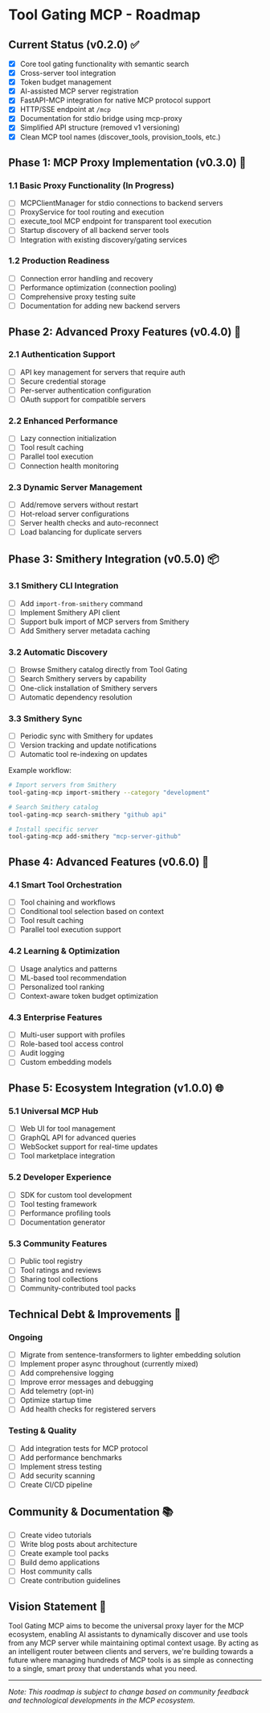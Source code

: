 # Tool Gating MCP - Roadmap

## Current Status (v0.2.0) ✅

- [x] Core tool gating functionality with semantic search
- [x] Cross-server tool integration
- [x] Token budget management
- [x] AI-assisted MCP server registration
- [x] FastAPI-MCP integration for native MCP protocol support
- [x] HTTP/SSE endpoint at `/mcp`
- [x] Documentation for stdio bridge using mcp-proxy
- [x] Simplified API structure (removed v1 versioning)
- [x] Clean MCP tool names (discover_tools, provision_tools, etc.)

## Phase 1: MCP Proxy Implementation (v0.3.0) 🚧

### 1.1 Basic Proxy Functionality (In Progress)
- [ ] MCPClientManager for stdio connections to backend servers
- [ ] ProxyService for tool routing and execution
- [ ] execute_tool MCP endpoint for transparent tool execution
- [ ] Startup discovery of all backend server tools
- [ ] Integration with existing discovery/gating services

### 1.2 Production Readiness
- [ ] Connection error handling and recovery
- [ ] Performance optimization (connection pooling)
- [ ] Comprehensive proxy testing suite
- [ ] Documentation for adding new backend servers

## Phase 2: Advanced Proxy Features (v0.4.0) 🎯

### 2.1 Authentication Support
- [ ] API key management for servers that require auth
- [ ] Secure credential storage
- [ ] Per-server authentication configuration
- [ ] OAuth support for compatible servers

### 2.2 Enhanced Performance
- [ ] Lazy connection initialization
- [ ] Tool result caching
- [ ] Parallel tool execution
- [ ] Connection health monitoring

### 2.3 Dynamic Server Management
- [ ] Add/remove servers without restart
- [ ] Hot-reload server configurations
- [ ] Server health checks and auto-reconnect
- [ ] Load balancing for duplicate servers

## Phase 3: Smithery Integration (v0.5.0) 📦

### 3.1 Smithery CLI Integration
- [ ] Add `import-from-smithery` command
- [ ] Implement Smithery API client
- [ ] Support bulk import of MCP servers from Smithery
- [ ] Add Smithery server metadata caching

### 3.2 Automatic Discovery
- [ ] Browse Smithery catalog directly from Tool Gating
- [ ] Search Smithery servers by capability
- [ ] One-click installation of Smithery servers
- [ ] Automatic dependency resolution

### 3.3 Smithery Sync
- [ ] Periodic sync with Smithery for updates
- [ ] Version tracking and update notifications
- [ ] Automatic tool re-indexing on updates

Example workflow:
```bash
# Import servers from Smithery
tool-gating-mcp import-smithery --category "development"

# Search Smithery catalog
tool-gating-mcp search-smithery "github api"

# Install specific server
tool-gating-mcp add-smithery "mcp-server-github"
```

## Phase 4: Advanced Features (v0.6.0) 🚀

### 4.1 Smart Tool Orchestration
- [ ] Tool chaining and workflows
- [ ] Conditional tool selection based on context
- [ ] Tool result caching
- [ ] Parallel tool execution support

### 4.2 Learning & Optimization
- [ ] Usage analytics and patterns
- [ ] ML-based tool recommendation
- [ ] Personalized tool ranking
- [ ] Context-aware token budget optimization

### 4.3 Enterprise Features
- [ ] Multi-user support with profiles
- [ ] Role-based tool access control
- [ ] Audit logging
- [ ] Custom embedding models

## Phase 5: Ecosystem Integration (v1.0.0) 🌐

### 5.1 Universal MCP Hub
- [ ] Web UI for tool management
- [ ] GraphQL API for advanced queries
- [ ] WebSocket support for real-time updates
- [ ] Tool marketplace integration

### 5.2 Developer Experience
- [ ] SDK for custom tool development
- [ ] Tool testing framework
- [ ] Performance profiling tools
- [ ] Documentation generator

### 5.3 Community Features
- [ ] Public tool registry
- [ ] Tool ratings and reviews
- [ ] Sharing tool collections
- [ ] Community-contributed tool packs

## Technical Debt & Improvements 🔧

### Ongoing
- [ ] Migrate from sentence-transformers to lighter embedding solution
- [ ] Implement proper async throughout (currently mixed)
- [ ] Add comprehensive logging
- [ ] Improve error messages and debugging
- [ ] Add telemetry (opt-in)
- [ ] Optimize startup time
- [ ] Add health checks for registered servers

### Testing & Quality
- [ ] Add integration tests for MCP protocol
- [ ] Add performance benchmarks
- [ ] Implement stress testing
- [ ] Add security scanning
- [ ] Create CI/CD pipeline

## Community & Documentation 📚

- [ ] Create video tutorials
- [ ] Write blog posts about architecture
- [ ] Create example tool packs
- [ ] Build demo applications
- [ ] Host community calls
- [ ] Create contribution guidelines

## Vision Statement 🎯

Tool Gating MCP aims to become the universal proxy layer for the MCP ecosystem, enabling AI assistants to dynamically discover and use tools from any MCP server while maintaining optimal context usage. By acting as an intelligent router between clients and servers, we're building towards a future where managing hundreds of MCP tools is as simple as connecting to a single, smart proxy that understands what you need.

---

*Note: This roadmap is subject to change based on community feedback and technological developments in the MCP ecosystem.*